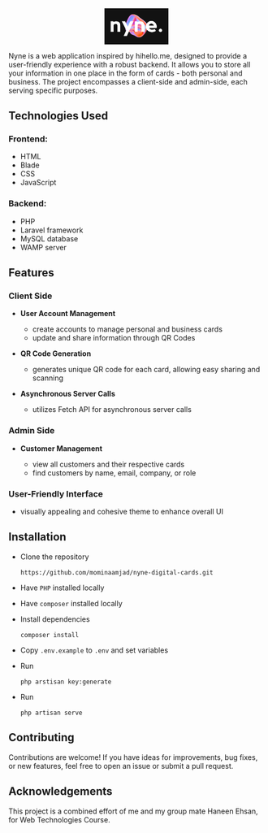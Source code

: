 <div align="center">  
    <img src="/public/images/logo.png" align="center" width="25%" alt="Nyne Logo">
</div>

Nyne is a web application inspired by hihello.me, designed to provide a user-friendly experience with a robust backend. It allows you to store all your information in one place in the form of cards - both personal and business. The project encompasses a client-side and admin-side, each serving specific purposes.

## Technologies Used

### Frontend:
  - HTML
  - Blade
  - CSS
  - JavaScript

### Backend:
  - PHP
  - Laravel framework
  - MySQL database
  - WAMP server

## Features

### Client Side

- **User Account Management**
    - create accounts to manage personal and business cards
    - update and share information through QR Codes

- **QR Code Generation**
    - generates unique QR code for each card, allowing easy sharing and scanning

- **Asynchronous Server Calls**
    - utilizes Fetch API for asynchronous server calls

### Admin Side

- **Customer Management**

    - view all customers and their respective cards
    - find customers by name, email, company, or role
 
### User-Friendly Interface

- visually appealing and cohesive theme to enhance overall UI

## Installation

- Clone the repository
  ```
  https://github.com/mominaamjad/nyne-digital-cards.git
  ```
- Have `PHP` installed locally
  
- Have `composer` installed locally
  
- Install dependencies
  ```
  composer install
  ```
- Copy `.env.example` to `.env` and set variables
- Run
  ```
  php arstisan key:generate
  ```
- Run
  ```
  php artisan serve
  ```

## Contributing

Contributions are welcome! If you have ideas for improvements, bug fixes, or new features, feel free to open an issue or submit a pull request.

## Acknowledgements

This project is a combined effort of me and my group mate Haneen Ehsan, for Web Technologies Course.
